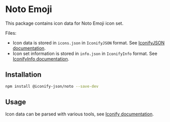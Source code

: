 # Noto Emoji

This package contains icon data for Noto Emoji icon set.

Files:

-   Icon data is stored in `icons.json` in `IconifyJSON` format. See [IconifyJSON documentation](https://docs.iconify.design/types/iconify-json.html).
-   Icon set information is stored in `info.json` in `IconifyInfo` format. See [IconifyInfo documentation](https://docs.iconify.design/types/iconify-info.html).

## Installation

```bash
npm install @iconify-json/noto --save-dev
```

## Usage

Icon data can be parsed with various tools, see [Iconify documentation](https://docs.iconify.design/icons/json.html).
